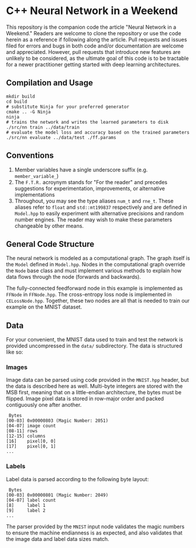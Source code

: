 # C++ Neural Network in a Weekend

This repository is the companion code the article "Neural Network in a Weekend."
Readers are welcome to clone the repository or use the code herein as a reference if following along the article.
Pull requests and issues filed for errors and bugs in both code and/or documentation are welcome and appreciated.
However, pull requests that introduce new features are unlikely to be considered, as the ultimate goal of this code is to be tractable for a newer practitioner getting started with deep learning architectures.

## Compilation and Usage

    mkdir build
    cd build
    # substitute Ninja for your preferred generator
    cmake .. -G Ninja
    ninja
    # trains the network and writes the learned parameters to disk
    ./src/nn train ../data/train
    # evaluate the model loss and accuracy based on the trained parameters
    ./src/nn evaluate ../data/test ./ff.params

## Conventions

1. Member variables have a single underscore suffix (e.g. `member_variable_`)
2. The `F.T.R.` acroynym stands for "For the reader" and precedes suggestions for experimentation, improvements, or alternative implementations
3. Throughout, you may see the type aliases `num_t` and `rne_t`.
   These aliases refer to `float` and `std::mt199837` respectively and are defined in `Model.hpp` to easily experiment with alternative precisions and random number engines.
   The reader may wish to make these parameters changeable by other means.

## General Code Structure

The neural network is modeled as a computational graph. The graph itself is the `Model` defined in `Model.hpp`.
Nodes in the computational graph override the `Node` base class and must implement various methods to explain how data flows through the node (forwards and backwards).

The fully-connected feedforward node in this example is implemented as `FFNode` in `FFNode.hpp`.
The cross-entropy loss node is implemented in `CELossNode.hpp`.
Together, these two nodes are all that is needed to train our example on the MNIST dataset.

## Data

For your convenient, the MNIST data used to train and test the network is provided uncompressed in the `data/` subdirectory.
The data is structured like so:

### Images

Image data can be parsed using code provided in the `MNIST.hpp` header, but the data is described here as well.
Multi-byte integers are stored with the MSB first, meaning that on a little-endian architecture, the bytes must be flipped.
Image pixel data is stored in row-major order and packed contiguously one after another.

     Bytes
    [00-03] 0x00000803 (Magic Number: 2051)
    [04-07] image count
    [08-11] rows
    [12-15] columns
    [16]    pixel[0, 0]
    [17]    pixel[0, 1]
    ...

### Labels

Label data is parsed according to the following byte layout:

     Bytes
    [00-03] 0x00000801 (Magic Number: 2049)
    [04-07] label count
    [8]     label 1
    [9]     label 2
    ...

The parser provided by the `MNIST` input node validates the magic numbers to ensure the machine endianness is as expected, and also validates that the image data and label data sizes match.
